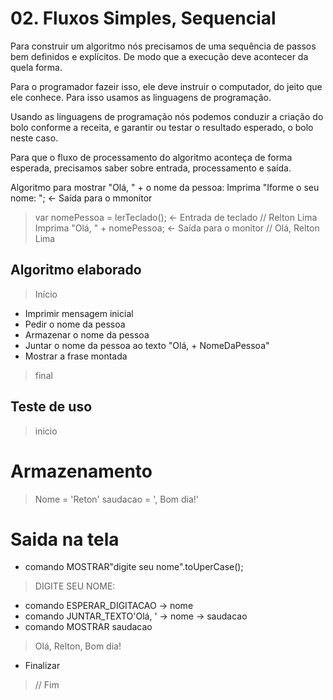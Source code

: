 # 02. Fluxos Simples, Sequencial

Para construir um algoritmo nós precisamos de uma sequência de passos bem definidos e explícitos.
De modo que a execução deve acontecer da quela forma.

Para o programador fazeir isso, ele deve instruir o computador, do jeito que ele conhece.
Para isso usamos as linguagens de programação.

Usando as linguagens de programação nós podemos conduzir a criação do bolo conforme a receita,
e garantir ou testar o resultado esperado, o bolo neste caso.

Para que o fluxo de processamento do algoritmo aconteça de forma esperada, precisamos saber
sobre entrada, processamento e saída.

Algoritmo para mostrar "Olá, " + o nome da pessoa:
Imprima "Iforme o seu nome: "; <- Saída para o mmonitor
> var nomePessoa = lerTeclado(); <- Entrada de teclado // Relton Lima
Imprima "Olá, " + nomePessoa; <- Saída para o monitor // Olá, Relton Lima 

## Algoritmo elaborado

> Início
* Imprimir mensagem inicial
* Pedir o nome da pessoa
* Armazenar o nome da pessoa
* Juntar o nome da pessoa ao texto "Olá, + NomeDaPessoa"
* Mostrar a frase montada
> final

## Teste de uso
> inicio
# Armazenamento
> Nome = 'Reton'
> saudacao = ', Bom dia!'
# Saida na tela            
* comando MOSTRAR"digite seu nome".toUperCase();
> DIGITE SEU NOME:   
* comando ESPERAR_DIGITACAO -> nome
* comando JUNTAR_TEXTO'Olá, ' -> nome -> saudacao
* comando MOSTRAR saudacao
> Olá, Relton, Bom dia!
* Finalizar
> // Fim

